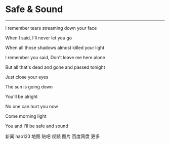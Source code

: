 <html lang="en">
<head>
    <meta charset="UTF-8">
    <title>resume</title>
</head>

<body>
<h1>Safe & Sound</h1>

<hr>
<p>I remember tears streaming down your face</p>
<p>When I said, I'll never let you go</p>
<p>When all those shadows almost killed your light</p>
<p>I remember you said, Don't leave me here alone</p>
<p>But all that's dead and gone and passed tonight</p>
<p>Just close your eyes</p>
<p>The sun is going down</p>
<p>You'll be alright</p>
<p>No one can hurt you now</p>
<p>Come morning light</p>
<p>You and I'll be safe and sound</p>
<a href="https://news.baidu.com/" style="text-decoration: none;">新闻</a>
<a href="https://www.hao123.com/?src=from_pc_logon" style="text-decoration: none;">hao123</a>
<a href="https://map.baidu.com/" style="text-decoration: none;">地图</a>
<a href="https://tieba.baidu.com/index.html" style="text-decoration:none;">贴吧</a>
<a href="https://haokan.baidu.com/?sfrom=baidu-top" style="text-decoration: none;">视频</a>
<a href="https://image.baidu.com/" style="text-decoration: none;">图片</a>
<a href="https://pan.baidu.com/disk/main?from=1026962h#/index?category=all" style="text-decoration: none;">百度网盘</a>
<a href="https://www.baidu.com/more/" style="text-decoration: none;">更多</a>
<img src="../AAA/img/R-C.gif" alt="">









</body>
</html>
